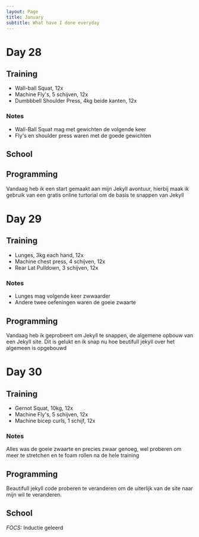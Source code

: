 ```yaml
---
layout: Page
title: January
subtitle: What have I done everyday
---
```


# Day 28

## Training

* Wall-ball Squat, 12x
* Machine Fly's, 5 schijven, 12x
* Dumbbbell Shoulder Press, 4kg beide kanten, 12x  

### Notes

* Wall-Ball Squat mag met gewichten de volgende keer  
* Fly's en shoulder press waren met de goede gewichten

## School

## Programming

Vandaag heb ik een start gemaakt aan mijn Jekyll avontuur, hierbij maak ik gebruik van een gratis online turtorial om de basis te snappen van Jekyll

# Day 29

## Training

* Lunges, 3kg each hand, 12x
* Machine chest press, 4 schijven, 12x
* Rear Lat Pulldown, 3 schijven, 12x

### Notes

* Lunges mag volgende keer zwwaarder
* Andere twee oefeningen waren de goeie zwaarte

## Programming

Vandaag heb ik geprobeert om Jekyll te snappen, de algemene opbouw van een Jekyll site. Dit is gelukt en ik snap nu hoe beutifull jekyll over het algemeen is opgebouwd

# Day 30

## Training

* Gernot Squat, 10kg, 12x
* Machine Fly's, 5 schijven, 12x
* Machine bicep curls, 1 schijf, 12x

### Notes
Alles was de goeie zwaarte en precies zwaar genoeg, wel proberen om meer te stretchen en te foam rollen na de hele training

## Programming
Beautifull jekyll code proberen te veranderen om de uiterlijk van de site naar mijn wil te veranderen.

## School
*FOCS:* Inductie geleerd